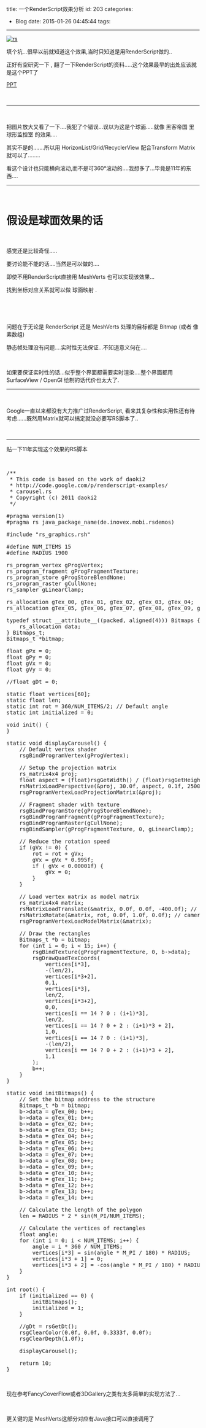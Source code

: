 title: 一个RenderScript效果分析
id: 203
categories:
  - Blog
date: 2015-01-26 04:45:44
tags:
---

[![rs](http://dk-exp.com/wp-content/uploads/2015/01/rs1.png)](http://dk-exp.com/wp-content/uploads/2015/01/rs1.png)

填个坑...很早以前就知道这个效果,当时只知道是用RenderScript做的..

正好有空研究一下 , 翻了一下RenderScript的资料.....这个效果最早的出处应该就是这个PPT了

[PPT](http://pan.baidu.com/s/1kT0zTiR)

&nbsp;

* * *

&nbsp;

把图片放大又看了一下....我犯了个错误...误以为这是个球面.....就像 黑客帝国 里 球形监控室 的效果....

其实不是的.......所以用 HorizonList/Grid/RecyclerView 配合Transform Matrix就可以了........

看这个设计也只能横向滚动,而不是可360°滚动的....我想多了...毕竟是11年的东西....

* * *

&nbsp;

# 假设是球面效果的话

&nbsp;

感觉还是比较奇怪.....

要讨论能不能的话....当然是可以做的....

即使不用RenderScript直接用 MeshVerts 也可以实现该效果...

找到坐标对应关系就可以做 球面映射 .

&nbsp;

&nbsp;

问题在于无论是 RenderScript 还是 MeshVerts 处理的目标都是 Bitmap (或者 像素数组)

静态帧处理没有问题....实时性无法保证...不知道意义何在....

&nbsp;

如果要保证实时性的话...似乎整个界面都需要实时渲染....整个界面都用SurfaceView / OpenGl 绘制的话代价也太大了.

* * *

&nbsp;

Google一直以来都没有大力推广过RenderScript, 看来其复杂性和实用性还有待考虑......既然用Matrix就可以搞定就没必要写RS脚本了..

&nbsp;

* * *

贴一下11年实现这个效果的RS脚本

&nbsp;
<pre class="lang:default decode:true ">/**
 * This code is based on the work of daoki2
 * http://code.google.com/p/renderscript-examples/
 * carousel.rs
 * Copyright (c) 2011 daoki2
 */

#pragma version(1)
#pragma rs java_package_name(de.inovex.mobi.rsdemos)

#include "rs_graphics.rsh"

#define NUM_ITEMS 15
#define RADIUS 1900

rs_program_vertex gProgVertex;
rs_program_fragment gProgFragmentTexture;
rs_program_store gProgStoreBlendNone;
rs_program_raster gCullNone;
rs_sampler gLinearClamp;

rs_allocation gTex_00, gTex_01, gTex_02, gTex_03, gTex_04;
rs_allocation gTex_05, gTex_06, gTex_07, gTex_08, gTex_09, gTex_10, gTex_11, gTex_12, gTex_13, gTex_14;

typedef struct __attribute__((packed, aligned(4))) Bitmaps {
    rs_allocation data;
} Bitmaps_t;
Bitmaps_t *bitmap;

float gPx = 0;
float gPy = 0;
float gVx = 0;
float gVy = 0;

//float gDt = 0;

static float vertices[60];
static float len;
static int rot = 360/NUM_ITEMS/2; // Default angle
static int initialized = 0;

void init() {
}

static void displayCarousel() {    
    // Default vertex shader
    rsgBindProgramVertex(gProgVertex);

    // Setup the projection matrix
    rs_matrix4x4 proj;    
    float aspect = (float)rsgGetWidth() / (float)rsgGetHeight();
    rsMatrixLoadPerspective(&amp;proj, 30.0f, aspect, 0.1f, 2500.0f);
    rsgProgramVertexLoadProjectionMatrix(&amp;proj);

    // Fragment shader with texture
    rsgBindProgramStore(gProgStoreBlendNone);
    rsgBindProgramFragment(gProgFragmentTexture);
    rsgBindProgramRaster(gCullNone);
    rsgBindSampler(gProgFragmentTexture, 0, gLinearClamp);

    // Reduce the rotation speed
    if (gVx != 0) {
        rot = rot + gVx;
        gVx = gVx * 0.995f;
        if ( gVx &lt; 0.00001f) {
            gVx = 0;
        }
    }

    // Load vertex matrix as model matrix
    rs_matrix4x4 matrix;
    rsMatrixLoadTranslate(&amp;matrix, 0.0f, 0.0f, -400.0f); // camera position
    rsMatrixRotate(&amp;matrix, rot, 0.0f, 1.0f, 0.0f); // camera rotation
    rsgProgramVertexLoadModelMatrix(&amp;matrix);

    // Draw the rectangles
    Bitmaps_t *b = bitmap;
    for (int i = 0; i &lt; 15; i++) {
        rsgBindTexture(gProgFragmentTexture, 0, b-&gt;data);
        rsgDrawQuadTexCoords(
            vertices[i*3],
            -(len/2),
            vertices[i*3+2],
            0,1,
            vertices[i*3],
            len/2,
            vertices[i*3+2],
            0,0,
            vertices[i == 14 ? 0 : (i+1)*3],
            len/2,
            vertices[i == 14 ? 0 + 2 : (i+1)*3 + 2],
            1,0,
            vertices[i == 14 ? 0 : (i+1)*3],
            -(len/2),
            vertices[i == 14 ? 0 + 2 : (i+1)*3 + 2],
            1,1
        );
        b++;
    }
}

static void initBitmaps() {
    // Set the bitmap address to the structure
    Bitmaps_t *b = bitmap;
    b-&gt;data = gTex_00; b++;
    b-&gt;data = gTex_01; b++;
    b-&gt;data = gTex_02; b++;
    b-&gt;data = gTex_03; b++;
    b-&gt;data = gTex_04; b++;
    b-&gt;data = gTex_05; b++;
    b-&gt;data = gTex_06; b++;
    b-&gt;data = gTex_07; b++;
    b-&gt;data = gTex_08; b++;
    b-&gt;data = gTex_09; b++;
    b-&gt;data = gTex_10; b++;
    b-&gt;data = gTex_11; b++;
    b-&gt;data = gTex_12; b++;
    b-&gt;data = gTex_13; b++;
    b-&gt;data = gTex_14; b++;

    // Calculate the length of the polygon
    len = RADIUS * 2 * sin(M_PI/NUM_ITEMS);

    // Calculate the vertices of rectangles
    float angle;
    for (int i = 0; i &lt; NUM_ITEMS; i++) {
        angle = i * 360 / NUM_ITEMS;
        vertices[i*3] = sin(angle * M_PI / 180) * RADIUS;
        vertices[i*3 + 1] = 0;
        vertices[i*3 + 2] = -cos(angle * M_PI / 180) * RADIUS;
    }
}

int root() {
    if (initialized == 0) {
        initBitmaps();
        initialized = 1;
    }

    //gDt = rsGetDt();
    rsgClearColor(0.0f, 0.0f, 0.3333f, 0.0f);
    rsgClearDepth(1.0f);

    displayCarousel();

    return 10;
}
</pre>
&nbsp;

现在参考FancyCoverFlow或者3DGallery之类有太多简单的实现方法了...

&nbsp;

更关键的是 MeshVerts这部分对应有Java接口可以直接调用了